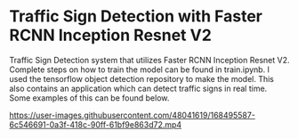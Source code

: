 # Traffic Sign Detection with Faster RCNN Inception Resnet V2
Traffic Sign Detection system that utilizes Faster RCNN Inception Resnet V2. Complete steps on how to train the model can be found in train.ipynb. I used the tensorflow object detection repository to make the model. This also contains an application which can detect traffic signs in real time. Some examples of this can be found below.


https://user-images.githubusercontent.com/48041619/168495587-6c546691-0a3f-418c-90ff-61bf9e863d72.mp4

